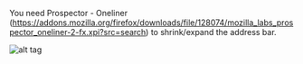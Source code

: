 You need Prospector - Oneliner (https://addons.mozilla.org/firefox/downloads/file/128074/mozilla_labs_prospector_oneliner-2-fx.xpi?src=search) to shrink/expand the address bar.

![alt tag](http://i.imgur.com/LEBCLmj.png)